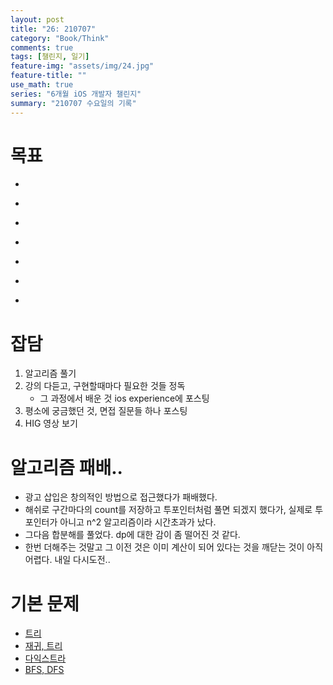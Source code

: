 ```yaml
---
layout: post
title: "26: 210707"
category: "Book/Think"
comments: true
tags: [챌린지, 일기]
feature-img: "assets/img/24.jpg"
feature-title: ""
use_math: true
series: "6개월 iOS 개발자 챌린지"
summary: "210707 수요일의 기록"
---
```




# 목표
* ~~~약먹기~~~
* ~~~iOS HIG 보기~~~
* ~~~테이블뷰 글 추가~~~
* ~~~백준 2개~~~
* ~~~프로그래머스 3단계 하나~~~
* ~~~강의 듣기~~~
* ~~~데이터 전략짜기~~~


# 잡담

1. 알고리즘 풀기
2. 강의 다듣고, 구현할때마다 필요한 것들 정독
   * 그 과정에서 배운 것 ios experience에 포스팅
3. 평소에 궁금했던 것, 면접 질문들 하나 포스팅
4. HIG 영상 보기

# 알고리즘 패배..

* 광고 삽입은 창의적인 방법으로 접근했다가 패배했다.
* 해쉬로 구간마다의 count를 저장하고 투포인터처럼 풀면 되겠지 했다가, 실제로 투포인터가 아니고 n^2 알고리즘이라 시간초과가 났다.
* 그다음 합분해를 풀었다. dp에 대한 감이 좀 떨어진 것 같다.
* 한번 더해주는 것말고 그 이전 것은 이미 계산이 되어 있다는 것을 깨닫는 것이 아직 어렵다. 내일 다시도전..

# 기본 문제

* [트리](https://programmers.co.kr/learn/courses/30/lessons/42892)
* [재귀, 트리](https://www.acmicpc.net/workbook/view/2462)
* [다익스트라](https://www.acmicpc.net/workbook/view/3211)
* [BFS, DFS](https://www.acmicpc.net/workbook/view/1833)